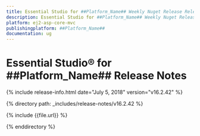 ```yaml
---
title: Essential Studio for ##Platform_Name## Weekly Nuget Release Release Notes  
description: Essential Studio for ##Platform_Name## Weekly Nuget Release Release Notes  
platform: ej2-asp-core-mvc
publishingplatform: ##Platform_Name##
documentation: ug
---
```


# Essential Studio&reg; for  ##Platform_Name##  Release Notes  

{% include release-info.html date="July 5, 2018"   version="v16.2.42"  %} 

{% directory path: _includes/release-notes/v16.2.42 %}

{% include {{file.url}} %}

{% enddirectory %}
